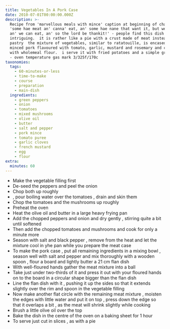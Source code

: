 ```yaml
---
title: Vegetables In A Pork Case
date: 2010-07-01T00:00:00.000Z
description: >-
  Recipe from 'marvellous meals with mince' caption at beginning of chapter
  'some hae meat an' canna' eat, an' some hae nane that want it, but we hae meat
  an' we can eat, an' so the lord be thankit!' - people find this dish
  intriguing.  it is rather like a pie with a crust made of meat instead of
  pastry  the mixture of vegetables, similar to ratatouille, is encased in
  minced pork flavoured with tomato, garlic, mustard and rosemary and combined
  with wholemeal flour.  i serve it with fried potatoes and a simple green salad
  - oven temperature gas mark 3/325f/170c
taxonomies:
  tags:
    - 60-minutes-or-less
    - time-to-make
    - course
    - preparation
    - main-dish
  ingredients:
    - green peppers
    - onion
    - tomatoes
    - mixed mushrooms
    - olive oil
    - butter
    - salt and pepper
    - pork mince
    - tomato puree
    - garlic cloves
    - french mustard
    - egg
    - flour
extra:
  minutes: 60
---
```

 - Make the vegetable filling first
 - De-seed the peppers and peel the onion
 - Chop both up roughly
 - , pour boiling water over the tomatoes , drain and skin them
 - Chop the tomatoes and the mushrooms up roughly
 - Preheat the oven
 - Heat the olive oil and butter in a large heavy frying pan
 - Add the chopped peppers and onion and dry gently , stirring quite a bit until softened
 - Then add the chopped tomatoes and mushrooms and cook for only a minute more
 - Season with salt and black pepper , remove from the heat and let the mixture cool in yhe pan while you prepare the meat case
 - To make the pork case , put all remaining ingredients in a mixing bowl , season well with salt and pepper and mix thoroughly with a wooden spoon , flour a board and lightly butter a 21 cm flan dish
 - With well-floured hands gather the meat mixture into a ball
 - Take just under two-thirds of it and press it out with your floured hands on to the board in a circular shape bigger than the flan dish
 - Line the flan dish with it , pushing it up the sides so that it extends slightly over the rim and spoon in the vegetable filling
 - Now make another flat circle with the remaining meat mixture , moisten the edges with little water and put it on top , press down the edge so that it overlaps a bit , as the meat will shrink slightly while cooking
 - Brush a little olive oil over the top
 - Bake the dish in the centre of the oven on a baking sheet for 1 hour
 - To serve just cut in slices , as with a pie
